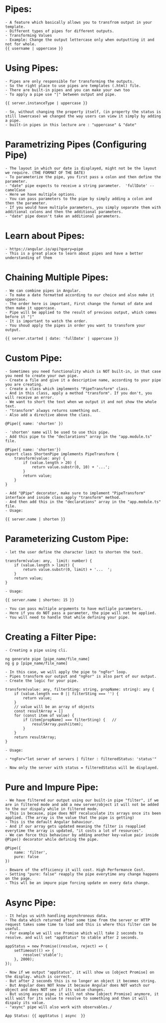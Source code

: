 # Pipes:
	- A feature which basically allows you to transfrom output in your template. 
	- Different types of pipes for different outputs.
	- Transforming Values
	- Example: Change the output lettercase only when outputting it and not for whole.
	{{ username | uppercase }}


# Using Pipes:
	- Pipes are only responsible for transforming the outputs.
	- So the right place to use pipes are templates (.html) file.
	- There are built-in pipes and you can make your own too
	- To apply a pipe use "|" between output and pipe.
	
	{{ server.instanceType | uppercase }}

	- So, without changing the property itself, (in property the status is still lowercase) we changed the way users can view it simply by adding a pipe.
	- built-in pipes in this lecture are : "uppercase" & "date"

# Parametrizing Pipes (Configuring Pipe)
	- The layout in which our date is displayed, might not be the layout we require. (THE FORMAT OF THE DATE)
	- To parameterize the pipe, you first pass a colon and then define the parameter.
	- "date" pipe expects to receive a string parameter.  'fullDate' -- camelCase
	- Here we have multiple options.
	- You can pass parameters to the pipe by simply adding a colon and then the parameter.
	- If you would have multiple parameters, you simply separate them with additional colons and then the additional parameters.
	- "date" pipe doesn't take an additional parameters.


# Learn about Pipes:
	- https://angular.io/api?query=pipe
	- This is a great place to learn about pipes and have a better understanding of them

# Chaining Multiple Pipes:
	- We can combine pipes in Angular.
	- To make a date formatted according to our choice and also make it uppercase.
	- The order here is important, First change the format of date and then make it uppercase.
	- Pipe will be applied to the result of previous output, which comes before it "|"
	- It is important to watch the order.
	- You shoud apply the pipes in order you want to transform your output.

	{{ server.started | date: 'fullDate' | uppercase }}

# Custom Pipe:
	- Sometimes you need functionality which is NOT built-in, in that case you need to create your own pipe.
	- Create a file and give it a descriptive name, according to your pipe you are creating.
	- Create a class which implements "PipeTransform" class.
	- And in this class, apply a method "transform". If you don't, you will receive an error.
	- We want to short the text when we output it and not show the whole text.
	- "transform" always returns something out.
	- Also add a directive above the class.

	@Pipe({ name: 'shorten' })

	- 'shorten' name will be used to use this pipe.
	- Add this pipe to the "declarations" array in the "app.module.ts" file.

	@Pipe({ name: 'shorten'})
	export class ShortenPipe implements PipeTransform {
    	transform(value: any) {
        	if (value.length > 20) {
            	return value.substr(0, 10) + '...';
        	} 
        	return value;   
    	}
	}

	- Add "@Pipe" decorator, make sure to implement "PipeTransform" interface and isnide class apply "transform" method.
	- And then add this in the "declarations" array in the "app.module.ts" file.
	- Usage:

	{{ server.name | shorten }}

# Parameterizing Custom Pipe:
	- let the user define the character limit to shorten the text.

	transform(value: any,  limit: number) {
        if (value.length > limit) {
            return value.substr(0, limit) + '...  ';
        } 
        return value;   
    }

    - Usage:
    
    {{ server.name | shorten: 15 }}

    - You can pass multiple arguments to have mutliple parameters.
    - Here if you do NOT pass a parameter, the pipe will not be applied.
    - You will need to handle that while defining your pipe.


# Creating a Filter Pipe:
	- Creating a pipe using cli.

	ng generate pipe [pipe_name/file_name]
	ng g p [pipe_name/file_name]

	- In this case, we will apply the pipe to "ngFor" loop.
	- Pipes transform our output and "ngFor" is also part of our output.
	- Create the logic for your pipe.

	transform(value: any, filterSting: string, propName: string): any {
		if (value.length === 0 || filterSting === '') {
			return value;
		}
		// value will be an array of objects
		const resultArray = []
		for (const item of value) {
			if (item[propName] === filterSting) {   //
				resultArray.push(item);
			}
		}
		return resultArray;  
	}

	- Usage:

	- *ngFor="let server of servers | filter : filteredStatus: 'status'"

	- Now only the server with status = filteredStatus will be displayed.


# Pure and Impure Pipe:
	- We have filtered our output using our built-in pipe "filter", if we are in filtered mode and add a new server/object it will not be added to the our dispaly while in filtered mode.
	- This is because, pipe does NOT recaluculate its arrays once its been applied. (The array is the value that the pipe is getting)
	- This is the default Angular bahaviour. 
	- And if our array gets updated meaning the filter is reapplied everytime the array is updated, "it costs a lot of resources".
	- We can force this behaviour by adding another key-value pair inside @Pipe() decorator while defining the pipe.

	@Pipe({
		name: 'filter',
		pure: false
	})

	- Beware of the efficiency it will cost. High Performance Cost.
	- Setting "pure: false" reapply the pipe everytime any change happens on the page.
	- This wll be an impure pipe forcing update on every data change.

# Async Pipe:
	- It helps us with handling asynchronous data.
	- The data which returned after some time from the server or HTTP request takes some time to load and this is where this filter can be useful.
	- For example we will use Promise which will take 2 seconds to resolve. and will set "appStatus" to stable after 2 seconds.

	appStatus = new Promise((resolve, reject) => {
		setTimeout(() => {
			resolve('stable');
		}, 2000);  
	});

	- Now if we output "appStatus", it will show us [object Promise] on the display. which is correct.
	- But after 2 seconds this is no longer an object it becomes string.
	- But Angular does NOT know it because Angular does NOT watch our object and does NOT see if its value changes.
	- But using async pipe, it will not show [object Promise] anymore, it will wait for its value to resolve to something and then it will dispaly its value.
	- "async" pipe will also work with observables./

	App Status: {{ appStatus | async  }}